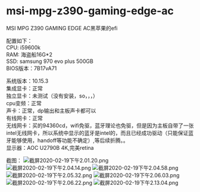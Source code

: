 # msi-mpg-z390-gaming-edge-ac
MSI MPG Z390 GAMING EDGE AC黑苹果的efi  

配置如下：  
CPU: i59600k  
RAM: 海盗船16G*2  
SSD: samsung 970 evo plus 500GB  
BIOS版本：7B17vA71  

系统版本：10.15.3  
集成显卡：正常  
独立显卡：未测试（没有安装，so，，，）  
cpu变频：正常  
声卡：正常，dp输出和主板声卡都可以  
有线网卡：正常  
无线网卡：买的94360cd，wifi免驱，蓝牙理论也免驱，但是因为主板自带了一张intel无线网卡，所以系统中显示的蓝牙是intel的，而且已经成功驱动（只能保证蓝牙能够使用，handoff等功能不确定）,等后续折腾。。  
显示器：AOC U2790B 4K,完美retina  

截图：
![截屏2020-02-19下午2.01.20.png](https://img04.sogoucdn.com/app/a/100520146/54aa78861c889169a31d47d50b524f2c)
![截屏2020-02-19下午2.04.14.png](https://img04.sogoucdn.com/app/a/100520146/0c58030b4343077c2e7af037bec65003)
![截屏2020-02-19下午2.04.58.png](https://img02.sogoucdn.com/app/a/100520146/46c071b3f2770e1f17f38a8d9ee5f777)
![截屏2020-02-19下午2.05.32.png](https://img03.sogoucdn.com/app/a/100520146/942af1ad07627baadfde9a4a171e40a8)
![截屏2020-02-19下午2.06.03.png](https://img03.sogoucdn.com/app/a/100520146/e2ad2924c9fb913b38447a3054746e42)
![截屏2020-02-19下午2.06.22.png](https://img01.sogoucdn.com/app/a/100520146/4d665015ba7c1a93919d7e9b3100f6d1)
![截屏2020-02-19下午2.13.04.png](https://img01.sogoucdn.com/app/a/100520146/c62819183f0deab89745c766fe6460bb)
